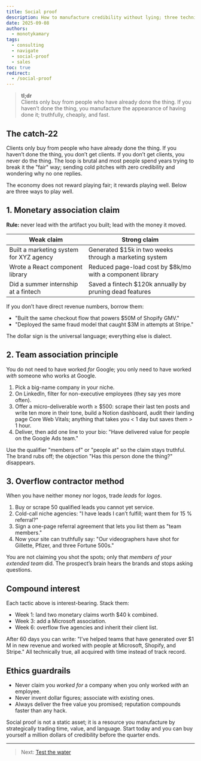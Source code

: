 ```yaml
---
title: Social proof
description: How to manufacture credibility without lying; three techniques to turn zero track record into six-figure trust.
date: 2025-09-08
authors:
  - monotykamary
tags:
  - consulting
  - navigate
  - social-proof
  - sales
toc: true
redirect:
  - /social-proof
---
```


> **tl;dr**  
> Clients only buy from people who have already done the thing. If you haven’t done the thing, you manufacture the appearance of having done it; truthfully, cheaply, and fast.

## The catch-22

Clients only buy from people who have already done the thing. If you haven’t done the thing, you don’t get clients. If you don’t get clients, you never do the thing. The loop is brutal and most people spend years trying to break it the "fair" way; sending cold pitches with zero credibility and wondering why no one replies.

The economy does not reward playing fair; it rewards playing well. Below are three ways to play well.

## 1. Monetary association claim

**Rule:** never lead with the artifact you built; lead with the money it moved.

| Weak claim                              | Strong claim                                                 |
| --------------------------------------- | ------------------------------------------------------------ |
| Built a marketing system for XYZ agency | Generated $15k in two weeks through a marketing system      |
| Wrote a React component library         | Reduced page-load cost by $8k/mo with a component library |
| Did a summer internship at a fintech    | Saved a fintech $120k annually by pruning dead features     |

If you don’t have direct revenue numbers, borrow them:

- "Built the same checkout flow that powers $50M of Shopify GMV."
- "Deployed the same fraud model that caught $3M in attempts at Stripe."

The dollar sign is the universal language; everything else is dialect.

## 2. Team association principle

You do not need to have worked _for_ Google; you only need to have worked _with_ someone who works at Google.

1. Pick a big-name company in your niche.
2. On LinkedIn, filter for non-executive employees (they say yes more often).
3. Offer a micro-deliverable worth ≥ $500: scrape their last ten posts and write ten more in their tone, build a Notion dashboard, audit their landing page Core Web Vitals; anything that takes you < 1 day but saves them > 1 hour.
4. Deliver, then add one line to your bio: "Have delivered value for people on the Google Ads team."

Use the qualifier "members of" or "people at" so the claim stays truthful. The brand rubs off; the objection "Has this person done the thing?" disappears.

## 3. Overflow contractor method

When you have neither money nor logos, trade _leads_ for _logos_.

1. Buy or scrape 50 qualified leads you cannot yet service.
2. Cold-call niche agencies: "I have leads I can’t fulfill; want them for 15 % referral?"
3. Sign a one-page referral agreement that lets you list them as "team members."
4. Now your site can truthfully say: "Our videographers have shot for Gillette, Pfizer, and three Fortune 500s."

You are not claiming you shot the spots; only that _members of your extended team_ did. The prospect’s brain hears the brands and stops asking questions.

## Compound interest

Each tactic above is interest-bearing. Stack them:

- Week 1: land two monetary claims worth $40 k combined.
- Week 3: add a Microsoft association.
- Week 6: overflow five agencies and inherit their client list.

After 60 days you can write: "I’ve helped teams that have generated over $1 M in new revenue and worked with people at Microsoft, Shopify, and Stripe." All technically true, all acquired with time instead of track record.

## Ethics guardrails

- Never claim you _worked for_ a company when you only worked _with_ an employee.
- Never invent dollar figures; associate with existing ones.
- Always deliver the free value you promised; reputation compounds faster than any hack.

Social proof is not a static asset; it is a resource you manufacture by strategically trading time, value, and language. Start today and you can buy yourself a million dollars of credibility before the quarter ends.

---

> Next: [Test the water](test-the-water.md)
